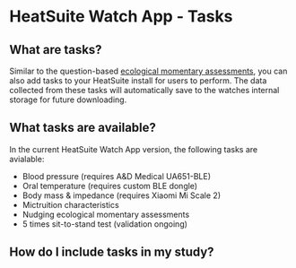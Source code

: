 # HeatSuite Watch App - Tasks

## What are tasks?

Similar to the question-based [ecological momentary assessments](watchapp-ema.md), you can also add tasks to your HeatSuite install for users to perform. The data collected from these tasks will automatically save to the watches internal storage for future downloading.

## What tasks are available?

In the current HeatSuite Watch App version, the following tasks are avialable:

* Blood pressure (requires A&D Medical UA651-BLE)
* Oral temperature (requires custom BLE dongle)
* Body mass & impedance (requires Xiaomi Mi Scale 2)
* Mictruition characteristics
* Nudging ecological momentary assessments
* 5 times sit-to-stand test (validation ongoing)

## How do I include tasks in my study?

